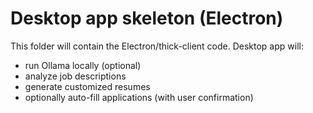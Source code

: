 # Desktop app skeleton (Electron)
This folder will contain the Electron/thick-client code. Desktop app will:
- run Ollama locally (optional)
- analyze job descriptions
- generate customized resumes
- optionally auto-fill applications (with user confirmation)
